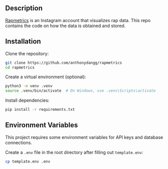 ## Description
[Rapmetrics](https://www.instagram.com/rapmetrics/) is an Instagram account that visualizes rap data. This repo contains the code on how the data is obtained and stored.

## Installation

Clone the repository:
```bash
git clone https://github.com/anthonydangg/rapmetrics
cd rapmetrics
```

Create a virtual environment (optional):
```bash
python3 -m venv .venv
source .venv/bin/activate  # On Windows, use .venv\Scripts\activate
```

Install dependencies:
```bash
pip install -r requirements.txt
```

## Environment Variables

This project requires some environment variables for API keys and database connections. 

Create a `.env` file in the root directory after filling out `template.env`:
   ```bash
   cp template.env .env
